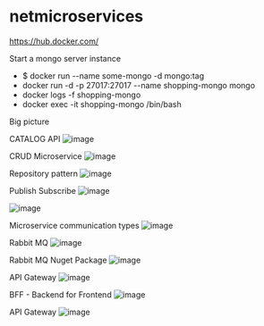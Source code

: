 # netmicroservices


https://hub.docker.com/

Start a mongo server instance
- $ docker run --name some-mongo -d mongo:tag
- docker run -d -p 27017:27017 --name shopping-mongo mongo
- docker logs -f shopping-mongo
- docker exec -it shopping-mongo /bin/bash

Big picture



CATALOG API
![image](https://user-images.githubusercontent.com/115392816/198754742-19ec008a-fd67-4d78-82a2-c891f9bf6d2e.png)

CRUD Microservice
![image](https://user-images.githubusercontent.com/115392816/198754783-ab6bb0a6-86ef-42f2-aa39-6e0b83f59678.png)

Repository pattern
![image](https://user-images.githubusercontent.com/115392816/198757993-a556ac13-fcc3-419f-a959-a301dafa09c4.png)

Publish Subscribe
![image](https://user-images.githubusercontent.com/115392816/204116332-3449e969-9ac6-4667-968f-602f66c9a149.png)

![image](https://user-images.githubusercontent.com/115392816/204116338-a59bb01a-0b7d-4057-9221-152603d82228.png)

Microservice communication types
![image](https://user-images.githubusercontent.com/115392816/204116436-09e4d507-1018-48fa-8a14-4041e8e00f92.png)

Rabbit MQ
![image](https://user-images.githubusercontent.com/115392816/204116554-6d796cc0-4356-4122-860f-dcab7ef940f4.png)

Rabbit MQ Nuget Package
![image](https://user-images.githubusercontent.com/115392816/204117058-64f1c608-84b5-4bf4-abd3-53bbef0beb12.png)

API Gateway
![image](https://user-images.githubusercontent.com/115392816/204125287-91148467-e45b-4a1d-baac-04f9ff9c347f.png)

BFF - Backend for Frontend
![image](https://user-images.githubusercontent.com/115392816/204125332-8ac7363d-4005-4aa1-9ccf-e043a081cd45.png)

API Gateway
![image](https://user-images.githubusercontent.com/115392816/204125417-dd1e51ae-d109-4d9e-bcf6-b21d94541435.png)

